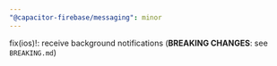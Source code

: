 ```yaml
---
"@capacitor-firebase/messaging": minor
---
```


fix(ios)!: receive background notifications (**BREAKING CHANGES**: see `BREAKING.md`)
